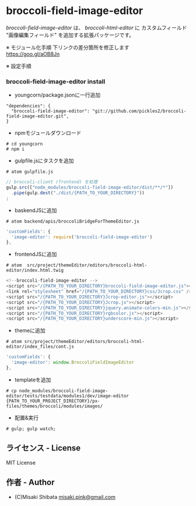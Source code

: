 # broccoli-field-image-editor

_broccoli-field-image-editor_ は、 _broccoli-html-editor_ に カスタムフィールド "画像編集フィールド" を追加する拡張パッケージです。

※ モジュール化手順
下リンクの差分箇所を修正します  
https://goo.gl/aOB8Jn

※ 設定手順
### broccoli-field-image-editor install
- youngcorn/package.jsonに一行追加
```
"dependencies": {
  "broccoli-field-image-editor": "git://github.com/pickles2/broccoli-field-image-editor.git",
}
```
- npmモジュールダウンロード
```
# cd youngcorn
# npm i
```

- gulpfile.jsにタスクを追加
```
# atom gulpfile.js
```
```js
// broccoli-client (frontend) を処理
gulp.src(["node_modules/broccoli-field-image-editor/dist/**/*"])
  .pipe(gulp.dest("./dist/{PATH_TO_YOUR_DIRECTORY}"))
;
```

- baskendJSに追加  
```
# atom backend/apis/broccoliBridgeForThemeEditor.js
```
```js
'customFields': {
  'image-editor': require('broccoli-field-image-editor')
},
```

- frontendJSに追加  
```
# atom  src/project/themeEditor/editors/broccoli-html-editor/index.html.twig
```
```js
<!--broccoli-field-image-editor -->
<script src="/{PATH_TO_YOUR_DIRECTORY}broccoli-field-image-editor.js"></script>
<link rel="stylesheet" href="/{PATH_TO_YOUR_DIRECTORY}css/Jcrop.css" />
<script src="/{PATH_TO_YOUR_DIRECTORY}Jcrop-editor.js"></script>
<script src="/{PATH_TO_YOUR_DIRECTORY}Jcrop.js"></script>
<script src="/{PATH_TO_YOUR_DIRECTORY}jquery.animate-colors-min.js"></script>
<script src="/{PATH_TO_YOUR_DIRECTORY}rgbcolor.js"></script>
<script src="/{PATH_TO_YOUR_DIRECTORY}underscore-min.js"></script>

```

- themeに追加  
```
# atom src/project/themeEditor/editors/broccoli-html-editor/index_files/cont.js
```
```js
'customFields': {
  'image-editor': window.BroccoliFieldImageEditor
},
```

- templateを追加
```
# cp node_modules/broccoli-field-image-editor/tests/testdata/modules1/dev/image-editor {PATH_TO_YOUR_PROJECT_DIRECTORY}/px-files/themes/broccoli/modules/images/
```

- 配置&実行
```
# gulp; gulp watch;
```

## ライセンス - License

MIT License


## 作者 - Author

- (C)Misaki Shibata <misaki.pink@gmail.com>
